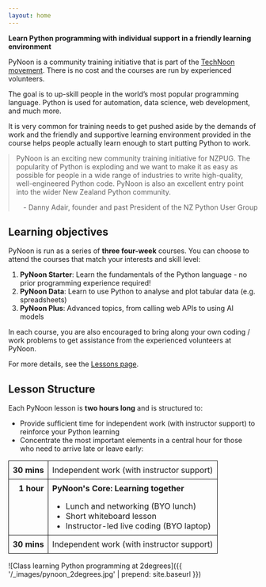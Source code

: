 ```yaml
---
layout: home
---
```


**Learn Python programming with individual support in a friendly
learning environment**

PyNoon is a community training initiative that is part of the
[TechNoon movement](https://technoon.org). There is no cost and the
courses are run by experienced volunteers.

The goal is to up-skill people in the world’s most popular programming
language. Python is used for automation, data science, web
development, and much more.

It is very common for training needs to get pushed aside by the
demands of work and the friendly and supportive learning environment
provided in the course helps people actually learn enough to start
putting Python to work.

<!--

* **When:** Mondays 11:30am - 1:30pm
* **Where:** 136 Fanshawe Street, Auckland CBD
* **Duration:** 10 weeks
* **Cost:** Free (community initiative)
* **No prior programming experience required**
* **Note:** BYO lunch and laptop (food outlets in building and guest
  WiFi)

<a class="flyer" href="{{ '/static_files/pynoon_flyer_2023.pdf' | prepend: site.baseurl }}" target="_blank" rel="noopener">Download a shareable flyer</a>

-->

<blockquote style="margin: 1em 0;">
  PyNoon is an exciting new community training initiative for
  NZPUG. The popularity of Python is exploding and we want to make
  it as easy as possible for people in a wide range of industries
  to write high-quality, well-engineered Python code. PyNoon is
  also an excellent entry point into the wider New Zealand Python
  community.
  <div style="text-align: right; padding-top: 1em;">
    - Danny Adair, founder and past President of the NZ Python User Group
  </div>
</blockquote>

## Learning objectives

PyNoon is run as a series of **three four-week** courses. You can
choose to attend the courses that match your interests and skill
level:

1. **PyNoon Starter**: Learn the fundamentals of the Python language -
   no prior programming experience required!
2. **PyNoon Data**: Learn to use Python to analyse and plot tabular
   data (e.g. spreadsheets)
3. **PyNoon Plus**: Advanced topics, from calling web APIs to using AI
   models

In each course, you are also encouraged to bring along your own coding
/ work problems to get assistance from the experienced volunteers at
PyNoon.

For more details, see the <a href="{{ '/lessons' | prepend: site.baseurl }}">Lessons page</a>.

## Lesson Structure

Each PyNoon lesson is **two hours long** and is structured to:

* Provide sufficient time for independent work (with instructor
  support) to reinforce your Python learning
* Concentrate the most important elements in a central hour for those
  who need to arrive late or leave early:

<style>
    .structure-table {
        border-spacing: 0;
        border-collapse: collapse;
        width: 100%;
        margin-bottom: 1em;
    }
    .structure-table td {
        vertical-align: top;
        border: 1px solid #111;
        padding: 0.5em;
    }
    .structure-table td.time {
        font-weight: bold;
        text-align: right;
    }
</style>
<table class="structure-table">
    <tbody>
        <tr>
            <td class="time">30 mins</td>
            <td>Independent work (with instructor support)</td>
        </tr>
        <tr>
            <td class="time">1 hour</td>
            <td>
                <strong>PyNoon's Core: Learning together</strong>
                <ul style="margin-bottom: 0;">
                    <li>Lunch and networking (BYO lunch)</li>
                    <li>Short whiteboard lesson</li>
                    <li>Instructor-led live coding (BYO laptop)</li>
                </ul>
            </td>
        </tr>
        <tr>
            <td class="time">30 mins</td>
            <td>Independent work (with instructor support)</td>
        </tr>
    </tbody>
</table>

![Class learning Python programming at 2degrees]({{ '/_images/pynoon_2degrees.jpg' | prepend: site.baseurl }})
